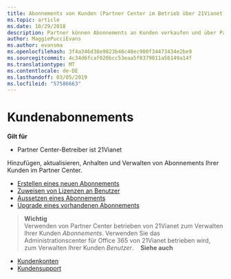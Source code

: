 ```yaml
---
title: Abonnements von Kunden (Partner Center im Betrieb über 21Vianet)
ms.topic: article
ms.date: 10/29/2018
description: Partner können Abonnements an Kunden verkaufen und über Partner Center verwalten.
author: MaggiePucciEvans
ms.author: evansma
ms.openlocfilehash: 3f4a346d38e9823b46c48ec900f34473434e2be9
ms.sourcegitcommit: 4c34d6fcaf020bcc53eaa5f0379011a56149a14f
ms.translationtype: MT
ms.contentlocale: de-DE
ms.lasthandoff: 03/05/2019
ms.locfileid: "57586663"
---
```

# <a name="customer-subscriptions"></a>Kundenabonnements

**Gilt für**

-   Partner Center-Betreiber ist 21Vianet


Hinzufügen, aktualisieren, Anhalten und Verwalten von Abonnements Ihrer Kunden im Partner Center.

-   [Erstellen eines neuen Abonnements](create-a-new-subscription.md)
-   [Zuweisen von Lizenzen an Benutzer](assign-licenses-to-users.md)
-   [Aussetzen eines Abonnements](suspend-a-subscription.md)
-   [Upgrade eines vorhandenen Abonnements](add-licenses-or-services-to-an-existing-subscription.md)

>**Wichtig**<br>Verwenden von Partner Center betrieben von 21Vianet zum Verwalten Ihrer Kunden *Abonnements*. Verwenden Sie das Administrationscenter für Office 365 von 21Vianet betrieben wird, zum Verwalten Ihrer Kunden *Benutzer*. 
 
 **Siehe auch**

-   [Kundenkonten](customer-accounts.md)
-   [Kundensupport](customer-support.md)




